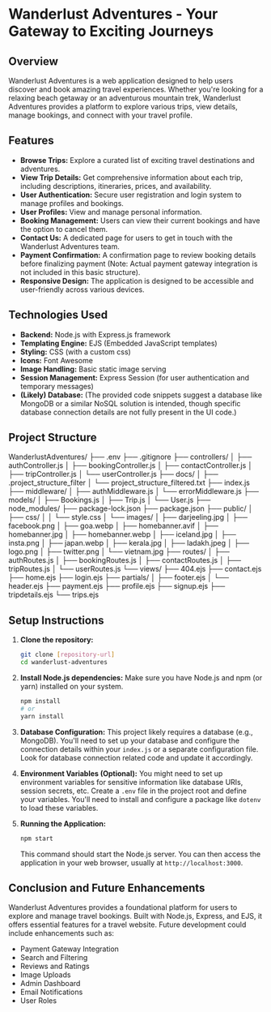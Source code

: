 # Wanderlust Adventures - Your Gateway to Exciting Journeys

## Overview

Wanderlust Adventures is a web application designed to help users discover and book amazing travel experiences. Whether you're looking for a relaxing beach getaway or an adventurous mountain trek, Wanderlust Adventures provides a platform to explore various trips, view details, manage bookings, and connect with your travel profile.

## Features

* **Browse Trips:** Explore a curated list of exciting travel destinations and adventures.
* **View Trip Details:** Get comprehensive information about each trip, including descriptions, itineraries, prices, and availability.
* **User Authentication:** Secure user registration and login system to manage profiles and bookings.
* **User Profiles:** View and manage personal information.
* **Booking Management:** Users can view their current bookings and have the option to cancel them.
* **Contact Us:** A dedicated page for users to get in touch with the Wanderlust Adventures team.
* **Payment Confirmation:** A confirmation page to review booking details before finalizing payment (Note: Actual payment gateway integration is not included in this basic structure).
* **Responsive Design:** The application is designed to be accessible and user-friendly across various devices.

## Technologies Used

* **Backend:** Node.js with Express.js framework
* **Templating Engine:** EJS (Embedded JavaScript templates)
* **Styling:** CSS (with a custom css)
* **Icons:** Font Awesome
* **Image Handling:** Basic static image serving
* **Session Management:** Express Session (for user authentication and temporary messages)
* **(Likely) Database:** (The provided code snippets suggest a database like MongoDB or a similar NoSQL solution is intended, though specific database connection details are not fully present in the UI code.)

## Project Structure

WanderlustAdventures/
├── .env
├── .gitignore
├── controllers/
│   ├── authController.js
│   ├── bookingController.js
│   ├── contactController.js
│   ├── tripController.js
│   └── userController.js
├── docs/
│   ├── .project_structure_filter
│   └── project_structure_filtered.txt
├── index.js
├── middleware/
│   ├── authMiddleware.js
│   └── errorMiddleware.js
├── models/
│   ├── Bookings.js
│   ├── Trip.js
│   └── User.js
├── node_modules/
├── package-lock.json
├── package.json
├── public/
│   ├── css/
│   │   └── style.css
│   └── images/
│       ├── darjeeling.jpg
│       ├── facebook.png
│       ├── goa.webp
│       ├── homebanner.avif
│       ├── homebanner.jpg
│       ├── homebanner.webp
│       ├── iceland.jpg
│       ├── insta.png
│       ├── japan.webp
│       ├── kerala.jpg
│       ├── ladakh.jpeg
│       ├── logo.png
│       ├── twitter.png
│       └── vietnam.jpg
├── routes/
│   ├── authRoutes.js
│   ├── bookingRoutes.js
│   ├── contactRoutes.js
│   ├── tripRoutes.js
│   └── userRoutes.js
└── views/
    ├── 404.ejs
    ├── contact.ejs
    ├── home.ejs
    ├── login.ejs
    ├── partials/
    │   ├── footer.ejs
    │   └── header.ejs
    ├── payment.ejs
    ├── profile.ejs
    ├── signup.ejs
    ├── tripdetails.ejs
    └── trips.ejs


## Setup Instructions

1.  **Clone the repository:**
    ```bash
    git clone [repository-url]
    cd wanderlust-adventures
    ```

2.  **Install Node.js dependencies:**
    Make sure you have Node.js and npm (or yarn) installed on your system.
    ```bash
    npm install
    # or
    yarn install
    ```

3.  **Database Configuration:**
    This project likely requires a database (e.g., MongoDB). You'll need to set up your database and configure the connection details within your `index.js` or a separate configuration file. Look for database connection related code and update it accordingly.

4.  **Environment Variables (Optional):**
    You might need to set up environment variables for sensitive information like database URIs, session secrets, etc. Create a `.env` file in the project root and define your variables. You'll need to install and configure a package like `dotenv` to load these variables.

5.  **Running the Application:**
    ```bash
    npm start
    ```
    This command should start the Node.js server. You can then access the application in your web browser, usually at `http://localhost:3000`.

## Conclusion and Future Enhancements

Wanderlust Adventures provides a foundational platform for users to explore and manage travel bookings. Built with Node.js, Express, and EJS, it offers essential features for a travel website. Future development could include enhancements such as:

* Payment Gateway Integration
* Search and Filtering
* Reviews and Ratings
* Image Uploads
* Admin Dashboard
* Email Notifications
* User Roles